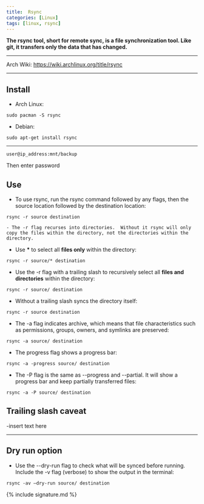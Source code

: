 ```yaml
---
title:  Rsync
categories: [Linux]
tags: [linux, rsync]
---
```


**The rsync tool, short for remote sync, is a file synchronization tool.  Like git, it transfers only the data that has changed.**

---

Arch Wiki:
<a href="https://wiki.archlinux.org/title/rsync" target="_blank">https://wiki.archlinux.org/title/rsync</a>

---

## Install

- Arch Linux:
```terminal
sudo pacman -S rsync
```

- Debian:
```terminal
sudo apt-get install rsync
```

---


```terminal
user@ip_address:mnt/backup
```
Then enter password

## Use

- To use rsync, run the rsync command followed by any flags, then the source location followed by the destination location:
```terminal
rsync -r source destination
```
    - The -r flag recurses into directories.  Without it rsync will only copy the files within the directory, not the directories within the directory.

- Use **\*** to select all **files only** within the directory:
```terminal
rsync -r source/* destination
```

- Use the -r flag with a trailing slash to recursively select all **files and directories** within the directory:
```terminal
rsync -r source/ destination
```

- Without a trailing slash syncs the directory itself:
```terminal
rsync -r source destination
```

- The -a flag indicates archive, which means that file characteristics such as permissions, groups, owners, and symlinks are preserved:
```terminal
rsync -a source/ destination
```

- The progress flag shows a progress bar:
```terminal
rsync -a -progress source/ destination
```

- The -P flag is the same as --progress and --partial.  It will show a progress bar and keep partially transferred files:
```terminal
rsync -a -P source/ destination
```

## Trailing slash caveat

-insert text here

---

## Dry run option

- Use the --dry-run flag to check what will be synced before running.  Include the -v flag (verbose) to show the output in the terminal:
```terminal
rsync -av —dry-run source/ destination
```

{% include signature.md %}